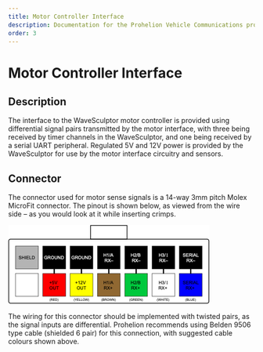 ```yaml
---
title: Motor Controller Interface
description: Documentation for the Prohelion Vehicle Communications protocol
order: 3
---
```


# Motor Controller Interface

## Description 

The interface to the WaveSculptor motor controller is provided using differential signal pairs transmitted by the motor interface, with three being received by timer channels in the WaveSculptor, and one being received by a serial UART peripheral.  Regulated 5V and 12V power is provided by the WaveSculptor for use by the motor interface circuitry and sensors.

## Connector

The connector used for motor sense signals is a 14-way 3mm pitch Molex MicroFit connector.  The pinout is shown below, as viewed from the wire side – as you would look at it while inserting crimps.  

![Connector Diagram](images/connector2.png)

The wiring for this connector should be implemented with twisted pairs, as the signal inputs are differential.  Prohelion recommends using Belden 9506 type cable (shielded 6 pair) for this connection, with suggested cable colours shown above.

